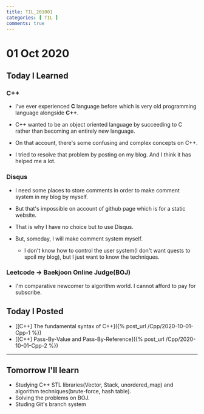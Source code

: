 ```yaml
---
title: TIL_201001
categories: [ TIL ]
comments: true
---
```

# 01 Oct 2020

## Today I Learned

### C++

* I've ever experienced **C** language before which is very old programming language alongside **C++**.

* C++ wanted to be an object oriented language by succeeding to C rather than becoming an entirely new language.

* On that account, there's some confusing and complex concepts on C++.

* I tried to resolve that problem by posting on my blog. And I think it has helped me a lot.

### Disqus

* I need some places to store comments in order to make comment system in my blog by myself.

* But that's impossible on account of github page which is for a static website.

* That is why I have no choice but to use Disqus.

* But, someday, I will make comment system myself.
  - I don't know how to control the user system(I don't want quests to spoil my blog), but I just want to know the techniques.
  
### Leetcode -> Baekjoon Online Judge(BOJ)

* I'm comparative newcomer to algorithm world. I cannot afford to pay for subscribe.

## Today I Posted

* [[C++] The fundamental syntax of C++]({% post_url /Cpp/2020-10-01-Cpp-1 %})
* [[C++] Pass-By-Value and Pass-By-Reference]({% post_url /Cpp/2020-10-01-Cpp-2 %})

---

## Tomorrow I'll learn
* Studying C++ STL libraries(Vector, Stack, unordered_map) and algorithm techniques(brute-force, hash table).
* Solving the problems on BOJ.
* Studing Git's branch system
